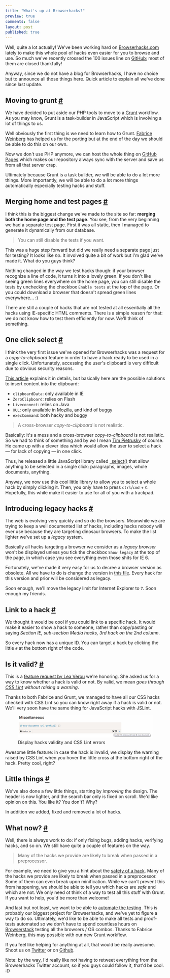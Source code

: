 ```yaml
---
title: "What's up at Browserhacks?"
preview: true
comments: false
layout: post
published: true
---
```


<section>
<p>Well, quite a lot actually! We've been working hard on <a href="http://browserhacks.com">Browserhacks.com</a> lately to make this whole pool of hacks even easier for you to browse and use. So much we've recently crossed the 100 issues line on <a href="http://github.com/4ae9b8/browserhacks/">GitHub</a>; most of them are closed thankfully!</p>
<p>Anyway, since we do not have a blog for Browserhacks, I have no choice but to announce all those things here. Quick article to explain all we've done since last update.</p>
</section>
<section id="grunt">
<h2>Moving to grunt <a href="#grunt">#</a></h2>
<p>We have decided to put aside our PHP tools to move to a <a href="http://gruntjs.com">Grunt</a> workflow. As you may know, Grunt is  a task-builder in JavaScript which is involving a lot of things to us.</p>
<p>Well obviously the first thing is we need to learn how to Grunt. <a href="http://blog.weinberg.me/">Fabrice Weinberg</a> has helped us for the porting but at the end of the day we should be able to do this on our own.</p>
<p>Now we don't use PHP anymore, we can host the whole thing on <a href="http://pages.github.com/">GitHub Pages</a> which makes our repository always sync with the server and save us from all that server crap.</p>
<p>Ultimately because Grunt is a task builder, we will be able to do a lot more things. More importantly, we will be able to do a lot more things automatically especially testing hacks and stuff.</p>
</section>
<section id="merging-pages">
<h2>Merging home and test pages <a href="#merging-pages">#</a></h2>
<p>I think this is the biggest change we've made to the site so far: <strong>merging both the home page and the test page</strong>. You see, from the very beginning we had a separate test page. First it was all static, then I managed to generate it dynamically from our database.</p>
<blockquote class="pull-quote--right">You can still disable the tests if you want.</blockquote>
<p>This was a huge step forward but did we really need a separate page just for testing? It looks like <em>no</em>. It involved quite a bit of work but I'm glad we've made it. What do you guys think?</p>
<p>Nothing changed in the way we test hacks though: if your browser recognize a line of code, it turns it into a lovely green. If you don't like seeing green lines everywhere on the home page, you can still disable the tests by unchecking the checkbox <code>Enable tests</code> at the top of the page. Or you could download a browser that doesn't spread green lines everywhere... :)</p>
<p>There are still a couple of hacks that are not tested at all essentially all the hacks using IE-specific HTML comments. There is a simple reason for that: we do not know how to test them efficiently for now. We'll think of something.</p>
</section>
<section id="click-to-select">
<h2>One click select <a href="#click-to-select">#</a></h2>
<p>I think the very first issue we've opened for Browserhacks was a request for a <em>copy-to-clipboard</em> feature in order to have a hack ready to be used in a single click. Unfortunately, accessing the user's clipboard is very difficult due to obvious security reasons.</p>
<p><a href="http://brooknovak.wordpress.com/2009/07/28/accessing-the-system-clipboard-with-javascript/">This article</a> explains it in details, but basically here are the possible solutions to insert content into the clipboard:</p>
<ul>
<li><code>clipboardData</code>: only available in IE</li>
<li><code>ZeroClipboard</code>: relies on Flash</li>
<li><code>Liveconnect</code>: relies on Java</li>
<li><code>XUL</code>: only available in Mozilla, and kind of buggy</li>
<li><code>execCommand</code>: both hacky and buggy</li>
</ul>
<blockquote class="pull-quote--right">A cross-browser <em>copy-to-clipboard</em> is not realistic.</blockquote>
<p>Basically: it's a mess and a cross-browser <em>copy-to-clipboard</em> is not realistic. So we had to think of something and by <em>we</em> I mean <a href="http://timpietrusky.com">Tim Pietrusky</a> of course. He came up with a clever idea which would allow the user to select a hack &mdash; for lack of copying &mdash; in one click.</p>
<p>Thus, he released a little JavaScript library called <a href="http://timpietrusky.com/_select/">_select()</a> that allow anything to be selected in a single click: paragraphs, images, whole documents, anything.</p>
<p>Anyway, we now use this cool little library to allow you to select a whole hack by simply clicking it. Then, you only have to press <code>ctrl</code>/<code>cmd</code> + <code>C</code>. Hopefully, this while make it easier to use for all of you with a trackpad.</p>
</section>
<section id="legacy-hacks">
<h2>Introducing legacy hacks <a href="#legacy-hacks">#</a></h2>
<p>The web is evolving very quickly and so do the browsers. Meanwhile we are trying to keep a well documented list of hacks, including hacks nobody will ever use because they are targeting dinosaur browsers. To make the list lighter we've set up a <em>legacy</em> system.</p>
<p>Basically all hacks targeting a browser we consider as a <em>legacy browser</em> won't be displayed unless you tick the checkbox <code>Show legacy</code> at the top of the page, in which case you see everything even those shits for IE 6.</p>
<p>Fortunately, we've made it very easy for us to decree a browser version as obsolete. All we have to do is change the version in <a href="https://github.com/4ae9b8/browserhacks/blob/master/code/db_browsers.php">this file</a>. Every hack for this version and prior will be considered as legacy.</p>
<p>Soon enough, we'll move the legacy limit for Internet Explorer to <code>7</code>. Soon enough my friends.</p>
</section>
<section id="link-to">
<h2>Link to a hack <a href="#link-to">#</a></h2>
<p>We thought it would be cool if you could link to a specific hack. It would make it easier to show a hack to someone, rather than copy/pasting or saying <em>Section IE, sub-section Media hacks, 3rd hack on the 2nd column</em>.</p>
<p>So every hack now has a unique ID. You can target a hack by clicking the little <code>#</code> at the bottom right of the code.</p>
</section>
<section id="hack-safety">
<h2>Is it valid? <a href="#hack-safety">#</a></h2>
<p>This is a <a href="https://github.com/4ae9b8/browserhacks/issues/96">feature request by Lea Verou</a> we're honoring. She asked us for a way to know whether a hack is valid or not. By valid, we mean <em>goes through <a href="http://csslint.net/">CSS Lint</a> without raising a warning</em>.</p>
<p>Thanks to both Fabrice and Grunt, we managed to have all our CSS hacks checked with CSS Lint so you can know right away if a hack is valid or not. We'll very soon have the same thing for JavaScript hacks with JSLint.</p>
<figure class="figure">
<img src="/images/whats-up-at-browserhacks__validity.jpg" alt="">
<figcaption>Display hacks validity and CSS Lint errors</figcaption>
</figure>
<p>Awesome little feature: in case the hack is invalid, we display the warning raised by CSS Lint when you hover the little cross at the bottom right of the hack. Pretty cool, right?</p>
</section>
<section id="little-things">
<h2>Little things <a href="#little-things">#</a></h2>
<p>We've also done a few little things, starting by <em>improving</em> the design. The header is now lighter, and the search bar only is fixed on scroll. We'd like opinion on this. You like it? You don't? Why?</p>
<p>In addition we added, fixed and removed a lot of hacks.</p>
</section>
<section id="what-now">
<h2>What now? <a href="#what-now">#</a></h2>
<p>Well, there is always work to do: if only fixing bugs, adding hacks, verifying hacks, and so on. We still have quite a couple of features on the way.</p>
<blockquote class="pull-quote--right">Many of the hacks we provide are likely to break when passed in a preprocessor.</blockquote>
<p>For example, we need to give you a hint about the <a href="https://github.com/4ae9b8/browserhacks/issues/96">safety of a hack</a>. Many of the hacks we provide are likely to break when passed in a preprocessor. Some of them can even break upon minification. While we can't prevent this from happening, we should be able to tell you which hacks are <em>safe</em> and which are not. We only need ot think of a way to test all this stuff with Grunt. If you want to help, you'd be more than welcome!</p>
<p>And last but not least, we want to be able to <a href="https://github.com/4ae9b8/browserhacks/issues/88">automate the testing</a>. This is probably our biggest project for Browserhacks, and we've yet to figure a way to do so. Ultimately, we'd like to be able to make all tests and proof-tests automated so we don't have to spend countless hours on <a href="http://browserstack.com">Browserstack</a> testing all the browsers / OS combos. Thanks to Fabrice Weinberg, this may possible with our new Grunt workflow.</p>
<p>If you feel like helping for anything at all, that would be really awesome. Shoot us on <a href="http://twitter.com/browserhacks">Twitter</a> or on <a href="https://github.com/4ae9b8/browserhacks/">Github</a>.</p> 
<p class="note">Note: by the way, I'd really like not having to retweet everything from the Browserhacks Twitter account, so if you guys could follow it, that'd be cool. :D</p>
</section>